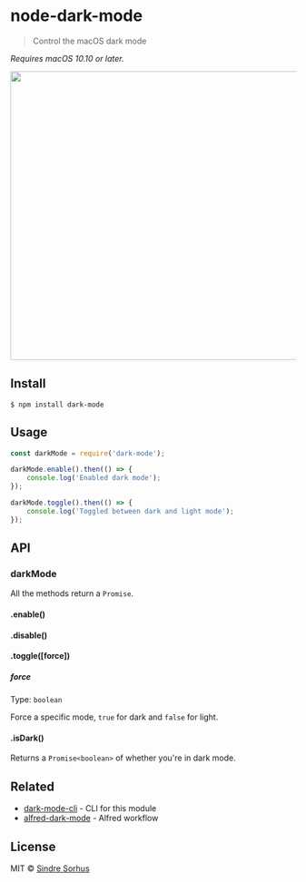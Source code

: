 # node-dark-mode

> Control the macOS dark mode

*Requires macOS 10.10 or later.*

<img src="https://github.com/sindresorhus/dark-mode/raw/master/screenshot.gif" width="509">


## Install

```
$ npm install dark-mode
```


## Usage

```js
const darkMode = require('dark-mode');

darkMode.enable().then(() => {
	console.log('Enabled dark mode');
});

darkMode.toggle().then(() => {
	console.log('Toggled between dark and light mode');
});
```


## API

### darkMode

All the methods return a `Promise`.

#### .enable()

#### .disable()

#### .toggle([force])

##### force

Type: `boolean`

Force a specific mode, `true` for dark and `false` for light.

#### .isDark()

Returns a `Promise<boolean>` of whether you're in dark mode.


## Related

- [dark-mode-cli](https://github.com/sindresorhus/dark-mode-cli) - CLI for this module
- [alfred-dark-mode](https://github.com/sindresorhus/alfred-dark-mode) - Alfred workflow


## License

MIT © [Sindre Sorhus](https://sindresorhus.com)

